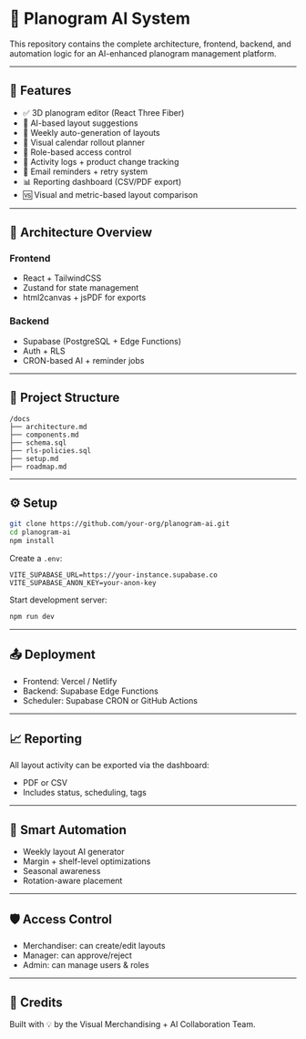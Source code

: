 # 🧠 Planogram AI System

This repository contains the complete architecture, frontend, backend, and automation logic for an AI-enhanced planogram management platform.

---

## 🚀 Features

- ✅ 3D planogram editor (React Three Fiber)
- 🤖 AI-based layout suggestions
- 🔄 Weekly auto-generation of layouts
- 📆 Visual calendar rollout planner
- 🔐 Role-based access control
- 📝 Activity logs + product change tracking
- 📨 Email reminders + retry system
- 📊 Reporting dashboard (CSV/PDF export)
- 🆚 Visual and metric-based layout comparison

---

## 🧱 Architecture Overview

### Frontend
- React + TailwindCSS
- Zustand for state management
- html2canvas + jsPDF for exports

### Backend
- Supabase (PostgreSQL + Edge Functions)
- Auth + RLS
- CRON-based AI + reminder jobs

---

## 📂 Project Structure

```
/docs
├── architecture.md
├── components.md
├── schema.sql
├── rls-policies.sql
├── setup.md
├── roadmap.md
```

---

## ⚙️ Setup

```bash
git clone https://github.com/your-org/planogram-ai.git
cd planogram-ai
npm install
```

Create a `.env`:
```
VITE_SUPABASE_URL=https://your-instance.supabase.co
VITE_SUPABASE_ANON_KEY=your-anon-key
```

Start development server:
```bash
npm run dev
```

---

## 📤 Deployment

- Frontend: Vercel / Netlify
- Backend: Supabase Edge Functions
- Scheduler: Supabase CRON or GitHub Actions

---

## 📈 Reporting

All layout activity can be exported via the dashboard:
- PDF or CSV
- Includes status, scheduling, tags

---

## 🧠 Smart Automation

- Weekly layout AI generator
- Margin + shelf-level optimizations
- Seasonal awareness
- Rotation-aware placement

---

## 🛡 Access Control

- Merchandiser: can create/edit layouts
- Manager: can approve/reject
- Admin: can manage users & roles

---

## 👥 Credits

Built with 💡 by the Visual Merchandising + AI Collaboration Team.
